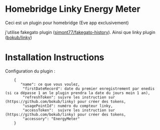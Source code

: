 # Homebridge Linky Energy Meter

Ceci est un plugin pour homebridge (Eve app exclusivement)

j'utilise fakegato plugin ([simont77/fakegato-history](https://github.com/simont77/fakegato-history)).
Ainsi que linky plugin ([bokub/linky](https://github.com/bokub/linky)) 



# Installation Instructions

Configuration du plugin :

        {
           "name": ce que vous voulez,
            "firstDateRecord": date du premier enregistrement par enedis (si ca dépasse 1 an le plugin prendra la date du jours moin 1 an),
            "refreshToken": suivre les instruction sur (https://github.com/bokub/linky) pour créer des tokens,
            "usagePointId": numéro du compteur linky,
            "accessToken":  suivre les instruction sur (https://github.com/bokub/linky) pour créer des tokens,
            "accessory": "EnergyMeter"        
        }


 